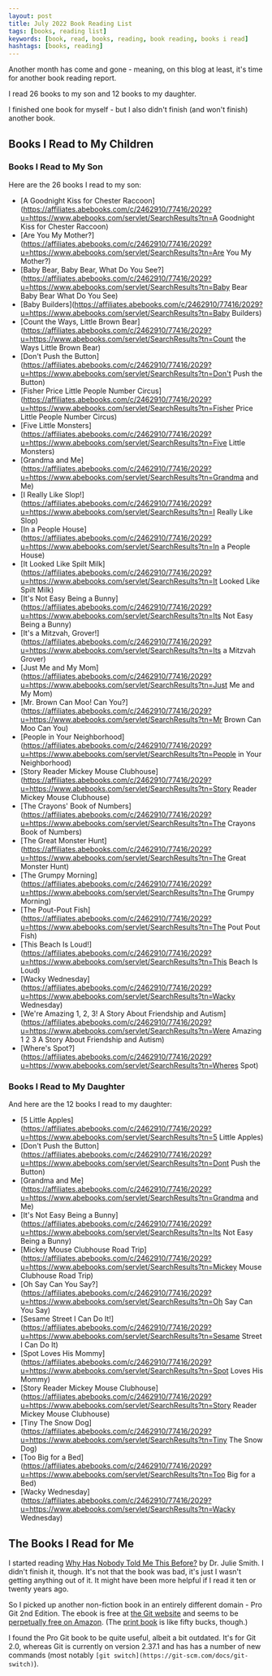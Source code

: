 ```yaml
---
layout: post
title: July 2022 Book Reading List
tags: [books, reading list]
keywords: [book, read, books, reading, book reading, books i read]
hashtags: [books, reading]
---
```


Another month has come and gone - meaning, on this blog at least, it's time for another book reading report.

I read 26 books to my son and 12 books to my daughter.

I finished one book for myself - but I also didn't finish (and won't finish) another book.

## Books I Read to My Children

### Books I Read to My Son

Here are the 26 books I read to my son:

* [A Goodnight Kiss for Chester Raccoon](https://affiliates.abebooks.com/c/2462910/77416/2029?u=https://www.abebooks.com/servlet/SearchResults?tn=A Goodnight Kiss for Chester Raccoon)
* [Are You My Mother?](https://affiliates.abebooks.com/c/2462910/77416/2029?u=https://www.abebooks.com/servlet/SearchResults?tn=Are You My Mother?)
* [Baby Bear, Baby Bear, What Do You See?](https://affiliates.abebooks.com/c/2462910/77416/2029?u=https://www.abebooks.com/servlet/SearchResults?tn=Baby Bear Baby Bear What Do You See)
* [Baby Builders](https://affiliates.abebooks.com/c/2462910/77416/2029?u=https://www.abebooks.com/servlet/SearchResults?tn=Baby Builders)
* [Count the Ways, Little Brown Bear](https://affiliates.abebooks.com/c/2462910/77416/2029?u=https://www.abebooks.com/servlet/SearchResults?tn=Count the Ways Little Brown Bear)
* [Don't Push the Button](https://affiliates.abebooks.com/c/2462910/77416/2029?u=https://www.abebooks.com/servlet/SearchResults?tn=Don't Push the Button)
* [Fisher Price Little People Number Circus](https://affiliates.abebooks.com/c/2462910/77416/2029?u=https://www.abebooks.com/servlet/SearchResults?tn=Fisher Price Little People Number Circus)
* [Five Little Monsters](https://affiliates.abebooks.com/c/2462910/77416/2029?u=https://www.abebooks.com/servlet/SearchResults?tn=Five Little Monsters)
* [Grandma and Me](https://affiliates.abebooks.com/c/2462910/77416/2029?u=https://www.abebooks.com/servlet/SearchResults?tn=Grandma and Me)
* [I Really Like Slop!](https://affiliates.abebooks.com/c/2462910/77416/2029?u=https://www.abebooks.com/servlet/SearchResults?tn=I Really Like Slop)
* [In a People House](https://affiliates.abebooks.com/c/2462910/77416/2029?u=https://www.abebooks.com/servlet/SearchResults?tn=In a People House)
* [It Looked Like Spilt Milk](https://affiliates.abebooks.com/c/2462910/77416/2029?u=https://www.abebooks.com/servlet/SearchResults?tn=It Looked Like Spilt Milk)
* [It's Not Easy Being a Bunny](https://affiliates.abebooks.com/c/2462910/77416/2029?u=https://www.abebooks.com/servlet/SearchResults?tn=Its Not Easy Being a Bunny)
* [It's a Mitzvah, Grover!](https://affiliates.abebooks.com/c/2462910/77416/2029?u=https://www.abebooks.com/servlet/SearchResults?tn=Its a Mitzvah Grover)
* [Just Me and My Mom](https://affiliates.abebooks.com/c/2462910/77416/2029?u=https://www.abebooks.com/servlet/SearchResults?tn=Just Me and My Mom)
* [Mr. Brown Can Moo! Can You?](https://affiliates.abebooks.com/c/2462910/77416/2029?u=https://www.abebooks.com/servlet/SearchResults?tn=Mr Brown Can Moo Can You)
* [People in Your Neighborhood](https://affiliates.abebooks.com/c/2462910/77416/2029?u=https://www.abebooks.com/servlet/SearchResults?tn=People in Your Neighborhood)
* [Story Reader Mickey Mouse Clubhouse](https://affiliates.abebooks.com/c/2462910/77416/2029?u=https://www.abebooks.com/servlet/SearchResults?tn=Story Reader Mickey Mouse Clubhouse)
* [The Crayons' Book of Numbers](https://affiliates.abebooks.com/c/2462910/77416/2029?u=https://www.abebooks.com/servlet/SearchResults?tn=The Crayons Book of Numbers)
* [The Great Monster Hunt](https://affiliates.abebooks.com/c/2462910/77416/2029?u=https://www.abebooks.com/servlet/SearchResults?tn=The Great Monster Hunt)
* [The Grumpy Morning](https://affiliates.abebooks.com/c/2462910/77416/2029?u=https://www.abebooks.com/servlet/SearchResults?tn=The Grumpy Morning)
* [The Pout-Pout Fish](https://affiliates.abebooks.com/c/2462910/77416/2029?u=https://www.abebooks.com/servlet/SearchResults?tn=The Pout Pout Fish)
* [This Beach Is Loud!](https://affiliates.abebooks.com/c/2462910/77416/2029?u=https://www.abebooks.com/servlet/SearchResults?tn=This Beach Is Loud)
* [Wacky Wednesday](https://affiliates.abebooks.com/c/2462910/77416/2029?u=https://www.abebooks.com/servlet/SearchResults?tn=Wacky Wednesday)
* [We're Amazing 1, 2, 3! A Story About Friendship and Autism](https://affiliates.abebooks.com/c/2462910/77416/2029?u=https://www.abebooks.com/servlet/SearchResults?tn=Were Amazing 1 2 3 A Story About Friendship and Autism)
* [Where's Spot?](https://affiliates.abebooks.com/c/2462910/77416/2029?u=https://www.abebooks.com/servlet/SearchResults?tn=Wheres Spot)

### Books I Read to My Daughter

And here are the 12 books I read to my daughter:

* [5 Little Apples](https://affiliates.abebooks.com/c/2462910/77416/2029?u=https://www.abebooks.com/servlet/SearchResults?tn=5 Little Apples)
* [Don't Push the Button](https://affiliates.abebooks.com/c/2462910/77416/2029?u=https://www.abebooks.com/servlet/SearchResults?tn=Dont Push the Button)
* [Grandma and Me](https://affiliates.abebooks.com/c/2462910/77416/2029?u=https://www.abebooks.com/servlet/SearchResults?tn=Grandma and Me)
* [It's Not Easy Being a Bunny](https://affiliates.abebooks.com/c/2462910/77416/2029?u=https://www.abebooks.com/servlet/SearchResults?tn=Its Not Easy Being a Bunny)
* [Mickey Mouse Clubhouse Road Trip](https://affiliates.abebooks.com/c/2462910/77416/2029?u=https://www.abebooks.com/servlet/SearchResults?tn=Mickey Mouse Clubhouse Road Trip)
* [Oh Say Can You Say?](https://affiliates.abebooks.com/c/2462910/77416/2029?u=https://www.abebooks.com/servlet/SearchResults?tn=Oh Say Can You Say)
* [Sesame Street I Can Do It!](https://affiliates.abebooks.com/c/2462910/77416/2029?u=https://www.abebooks.com/servlet/SearchResults?tn=Sesame Street I Can Do It)
* [Spot Loves His Mommy](https://affiliates.abebooks.com/c/2462910/77416/2029?u=https://www.abebooks.com/servlet/SearchResults?tn=Spot Loves His Mommy)
* [Story Reader Mickey Mouse Clubhouse](https://affiliates.abebooks.com/c/2462910/77416/2029?u=https://www.abebooks.com/servlet/SearchResults?tn=Story Reader Mickey Mouse Clubhouse)
* [Tiny The Snow Dog](https://affiliates.abebooks.com/c/2462910/77416/2029?u=https://www.abebooks.com/servlet/SearchResults?tn=Tiny The Snow Dog)
* [Too Big for a Bed](https://affiliates.abebooks.com/c/2462910/77416/2029?u=https://www.abebooks.com/servlet/SearchResults?tn=Too Big for a Bed)
* [Wacky Wednesday](https://affiliates.abebooks.com/c/2462910/77416/2029?u=https://www.abebooks.com/servlet/SearchResults?tn=Wacky Wednesday)

## The Books I Read for Me

I started reading [Why Has Nobody Told Me This Before?](https://www.amazon.com/Why-Nobody-Told-This-Before-ebook/dp/B0983L6T32/?tag=hendrixjoseph-20) by Dr. Julie Smith. I didn't finish it, though. It's not that the book was bad, it's just I wasn't getting anything out of it. It might have been more helpful if I read it ten or twenty years ago.

So I picked up another non-fiction book in an entirely different domain - Pro Git 2nd Edition. The ebook is free at [the Git website](https://git-scm.com/book/en/v2) and seems to be [perpetually free on Amazon](https://www.amazon.com/Pro-Git-Scott-Chacon-ebook-dp-B01ISNIKES/dp/B01ISNIKES/?tag=hendrixjoseph-20). (The [print book](https://www.amazon.com/Pro-Git-Scott-Chacon/dp/1484200772/?tag=hendrixjoseph-20) is like fifty bucks, though.)

I found the Pro Git book to be quite useful, albeit a bit outdated. It's for Git 2.0, whereas Git is currently on version 2.37.1 and has has a number of new commands (most notably `[git switch](https://git-scm.com/docs/git-switch)`).
